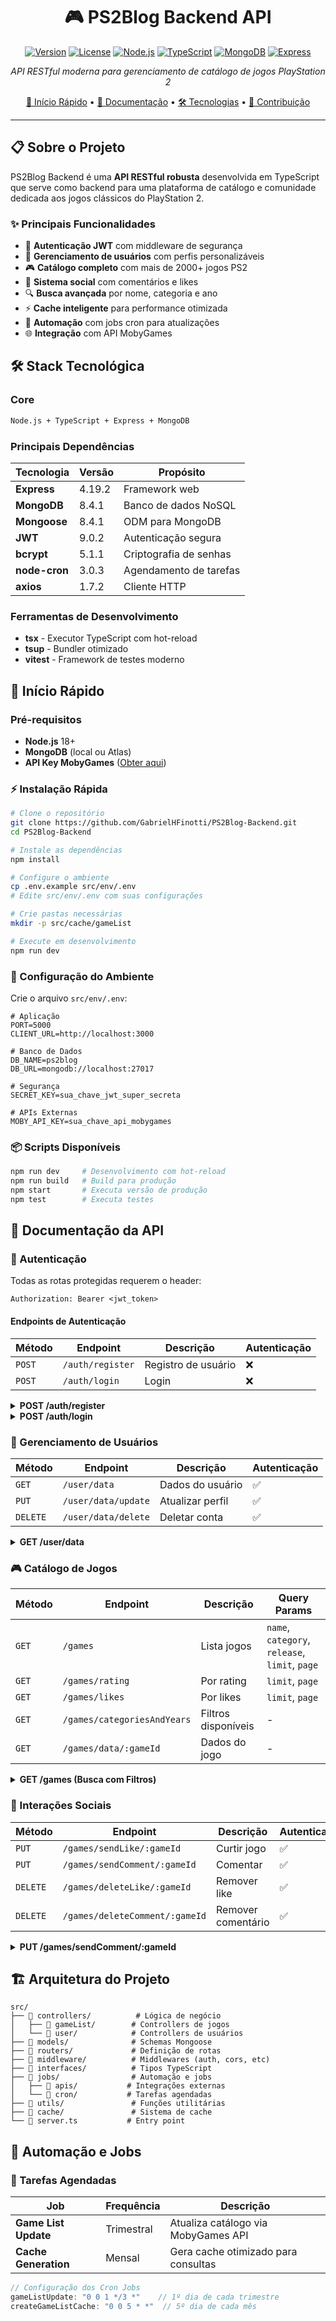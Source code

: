 <div align="center">

# 🎮 PS2Blog Backend API

[![Version](https://img.shields.io/badge/version-2.0.0-blue.svg?style=flat-square)](https://github.com/GabrielHFinotti/PS2Blog-Backend)
[![License](https://img.shields.io/badge/license-ISC-green.svg?style=flat-square)](LICENSE)
[![Node.js](https://img.shields.io/badge/node.js-18.x-brightgreen.svg?style=flat-square)](https://nodejs.org/)
[![TypeScript](https://img.shields.io/badge/typescript-5.4.5-blue.svg?style=flat-square)](https://www.typescriptlang.org/)
[![MongoDB](https://img.shields.io/badge/mongodb-latest-green.svg?style=flat-square)](https://www.mongodb.com/)
[![Express](https://img.shields.io/badge/express-4.19.2-lightgrey.svg?style=flat-square)](https://expressjs.com/)

*API RESTful moderna para gerenciamento de catálogo de jogos PlayStation 2*

[🚀 Início Rápido](#-início-rápido) • [📖 Documentação](#-documentação-da-api) • [🛠️ Tecnologias](#️-stack-tecnológica) • [🤝 Contribuição](#-contribuição)

</div>

---

## 📋 Sobre o Projeto

PS2Blog Backend é uma **API RESTful robusta** desenvolvida em TypeScript que serve como backend para uma plataforma de catálogo e comunidade dedicada aos jogos clássicos do PlayStation 2.

### ✨ Principais Funcionalidades

- 🔐 **Autenticação JWT** com middleware de segurança
- 👥 **Gerenciamento de usuários** com perfis personalizáveis
- 🎮 **Catálogo completo** com mais de 2000+ jogos PS2
- 💬 **Sistema social** com comentários e likes
- 🔍 **Busca avançada** por nome, categoria e ano
- ⚡ **Cache inteligente** para performance otimizada
- 🤖 **Automação** com jobs cron para atualizações
- 🌐 **Integração** com API MobyGames

## 🛠️ Stack Tecnológica

### Core

```bash
Node.js + TypeScript + Express + MongoDB
```

### Principais Dependências

| Tecnologia | Versão | Propósito |
|-----------|--------|-----------|
| **Express** | 4.19.2 | Framework web |
| **MongoDB** | 8.4.1 | Banco de dados NoSQL |
| **Mongoose** | 8.4.1 | ODM para MongoDB |
| **JWT** | 9.0.2 | Autenticação segura |
| **bcrypt** | 5.1.1 | Criptografia de senhas |
| **node-cron** | 3.0.3 | Agendamento de tarefas |
| **axios** | 1.7.2 | Cliente HTTP |

### Ferramentas de Desenvolvimento

- **tsx** - Executor TypeScript com hot-reload
- **tsup** - Bundler otimizado
- **vitest** - Framework de testes moderno

## 🚀 Início Rápido

### Pré-requisitos

- **Node.js** 18+
- **MongoDB** (local ou Atlas)
- **API Key MobyGames** ([Obter aqui](https://www.mobygames.com/info/api/))

### ⚡ Instalação Rápida

```bash
# Clone o repositório
git clone https://github.com/GabrielHFinotti/PS2Blog-Backend.git
cd PS2Blog-Backend

# Instale as dependências
npm install

# Configure o ambiente
cp .env.example src/env/.env
# Edite src/env/.env com suas configurações

# Crie pastas necessárias
mkdir -p src/cache/gameList

# Execute em desenvolvimento
npm run dev
```

### 🔧 Configuração do Ambiente

Crie o arquivo `src/env/.env`:

```env
# Aplicação
PORT=5000
CLIENT_URL=http://localhost:3000

# Banco de Dados
DB_NAME=ps2blog
DB_URL=mongodb://localhost:27017

# Segurança
SECRET_KEY=sua_chave_jwt_super_secreta

# APIs Externas
MOBY_API_KEY=sua_chave_api_mobygames
```

### 📦 Scripts Disponíveis

```bash
npm run dev     # Desenvolvimento com hot-reload
npm run build   # Build para produção
npm start       # Executa versão de produção
npm test        # Executa testes
```

## 📖 Documentação da API

### 🔐 Autenticação

Todas as rotas protegidas requerem o header:

```
Authorization: Bearer <jwt_token>
```

#### Endpoints de Autenticação

| Método | Endpoint | Descrição | Autenticação |
|--------|----------|-----------|--------------|
| `POST` | `/auth/register` | Registro de usuário | ❌ |
| `POST` | `/auth/login` | Login | ❌ |

<details>
<summary><strong>POST /auth/register</strong></summary>

**Request Body:**

```json
{
  "username": "string (6-16 chars)",
  "email": "string (valid email)",
  "password": "string (min 6 chars)"
}
```

**Response (201):**

```json
{
  "message": "User registered successfully",
  "userId": "507f1f77bcf86cd799439011"
}
```

</details>

<details>
<summary><strong>POST /auth/login</strong></summary>

**Request Body:**

```json
{
  "email": "user@example.com",
  "password": "userpassword"
}
```

**Response (200):**

```json
{
  "message": "Save loaded successfully, good play!",
  "token": "eyJhbGciOiJIUzI1NiIsInR5cCI6IkpXVCJ9..."
}
```

</details>

### 👤 Gerenciamento de Usuários

| Método | Endpoint | Descrição | Autenticação |
|--------|----------|-----------|--------------|
| `GET` | `/user/data` | Dados do usuário | ✅ |
| `PUT` | `/user/data/update` | Atualizar perfil | ✅ |
| `DELETE` | `/user/data/delete` | Deletar conta | ✅ |

<details>
<summary><strong>GET /user/data</strong></summary>

**Response (200):**

```json
{
  "_id": "507f1f77bcf86cd799439011",
  "username": "gamer123",
  "email": "gamer@example.com",
  "bio": "Passionate PS2 gamer since 2000!",
  "image": "https://example.com/avatar.jpg",
  "likedGames": {
    "totalLikes": 42,
    "games": [
      { "gameId": "507f1f77bcf86cd799439012" }
    ]
  },
  "createdAt": "2024-01-15T10:30:00.000Z"
}
```

</details>

### 🎮 Catálogo de Jogos

| Método | Endpoint | Descrição | Query Params |
|--------|----------|-----------|--------------|
| `GET` | `/games` | Lista jogos | `name`, `category`, `release`, `limit`, `page` |
| `GET` | `/games/rating` | Por rating | `limit`, `page` |
| `GET` | `/games/likes` | Por likes | `limit`, `page` |
| `GET` | `/games/categoriesAndYears` | Filtros disponíveis | - |
| `GET` | `/games/data/:gameId` | Dados do jogo | - |

<details>
<summary><strong>GET /games (Busca com Filtros)</strong></summary>

**Query Parameters:**

- `name` (string): Nome do jogo
- `category` (string): Categoria do jogo
- `release` (string): Ano de lançamento
- `limit` (number): Limite por página (padrão: 20)
- `page` (number): Página atual (padrão: 1)

**Exemplo:**

```
GET /games?name=Final&category=RPG&release=2004&limit=10&page=1
```

**Response (200):**

```json
{
  "games": [
    {
      "_id": "507f1f77bcf86cd799439012",
      "name": "Final Fantasy XII",
      "release": "2004",
      "category": "RPG",
      "rating": 8.5,
      "image": "https://example.com/ffxii.jpg",
      "plataforms": [{"name": "PlayStation 2"}],
      "likes": {
        "totalLikes": 156,
        "users": []
      },
      "comments": []
    }
  ],
  "pagination": {
    "currentPage": 1,
    "totalPages": 5,
    "totalGames": 47,
    "hasNext": true,
    "hasPrev": false
  }
}
```

</details>

### 💫 Interações Sociais

| Método | Endpoint | Descrição | Autenticação |
|--------|----------|-----------|--------------|
| `PUT` | `/games/sendLike/:gameId` | Curtir jogo | ✅ |
| `PUT` | `/games/sendComment/:gameId` | Comentar | ✅ |
| `DELETE` | `/games/deleteLike/:gameId` | Remover like | ✅ |
| `DELETE` | `/games/deleteComment/:gameId` | Remover comentário | ✅ |

<details>
<summary><strong>PUT /games/sendComment/:gameId</strong></summary>

**Request Body:**

```json
{
  "comment": "Este jogo é incrível! Uma obra-prima do PS2."
}
```

**Response (200):**

```json
{
  "message": "Comment added successfully",
  "commentId": "507f1f77bcf86cd799439013"
}
```

</details>

## 🏗️ Arquitetura do Projeto

```
src/
├── 📁 controllers/          # Lógica de negócio
│   ├── 📁 gameList/        # Controllers de jogos
│   └── 📁 user/            # Controllers de usuários
├── 📁 models/              # Schemas Mongoose
├── 📁 routers/             # Definição de rotas
├── 📁 middleware/          # Middlewares (auth, cors, etc)
├── 📁 interfaces/          # Tipos TypeScript
├── 📁 jobs/                # Automação e jobs
│   ├── 📁 apis/           # Integrações externas
│   └── 📁 cron/           # Tarefas agendadas
├── 📁 utils/               # Funções utilitárias
├── 📁 cache/               # Sistema de cache
└── 📄 server.ts           # Entry point
```

## 🤖 Automação e Jobs

### 📅 Tarefas Agendadas

| Job | Frequência | Descrição |
|-----|------------|-----------|
| **Game List Update** | Trimestral | Atualiza catálogo via MobyGames API |
| **Cache Generation** | Mensal | Gera cache otimizado para consultas |

```typescript
// Configuração dos Cron Jobs
gameListUpdate: "0 0 1 */3 *"    // 1º dia de cada trimestre
createGameListCache: "0 0 5 * *"  // 5º dia de cada mês
```
